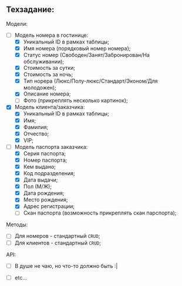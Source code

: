 ## Техзадание:
Модели:
- [ ] Модель номера в гостинице:
    - [x] Уникальный ID в рамках таблицы;
    - [x] Имя номера (порядковый номер номера);
    - [x] Статус номер (Свободен/Занят/Забронирован/На обслуживании);
    - [x] Стоимость за сутки;
    - [x] Стоимость за ночь;
    - [x] Тип норера (Люкс/Полу-люкс/Стандарт/Эконом/Для молодожен);
    - [x] Описание номера;
    - [ ] Фото (прикреплять несколько картинок);
- [x] Модель клиента/заказчика:
    - [x] Уникальный ID в рамках таблицы;
    - [x] Имя;
    - [x] Фамилия;
    - [x] Отчество;
    - [x] VIP;
- [ ] Модель паспорта заказчика:
    - [x] Серия паспорта;
    - [x] Номер паспорта;
    - [x] Кем выдано;
    - [x] Код подразделения;
    - [x] Дата выдачи;
    - [x] Пол (М/Ж);
    - [x] Дата рождения;
    - [x] Место рождения;
    - [x] Адрес регистрации;
    - [ ] Скан паспорта (возможность прикреплять скан парспорта);

Методы:
- [ ] Для номеров - стандартный `CRUD`;
- [ ] Для клиентов - стандартный `CRUD`;

API:
- [ ] В душе не чаю, но что-то должно быть :|
- [ ] etc...

